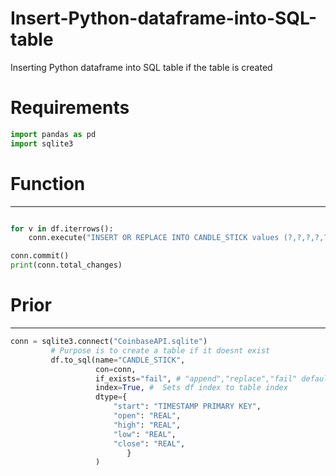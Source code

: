 # Insert-Python-dataframe-into-SQL-table
Inserting Python dataframe into SQL table if the table is created 

# Requirements 
```python
import pandas as pd 
import sqlite3 
```

# Function 
---

```python

for v in df.iterrows():
    conn.execute("INSERT OR REPLACE INTO CANDLE_STICK values (?,?,?,?,?,?)", [str(v[0])] + list(v[1].values))

conn.commit()
print(conn.total_changes)


```



# Prior
---

```python 
conn = sqlite3.connect("CoinbaseAPI.sqlite")
         # Purpose is to create a table if it doesnt exist 
         df.to_sql(name="CANDLE_STICK",
                   con=conn,
                   if_exists="fail", # "append","replace","fail" default: fail 
                   index=True, #  Sets df index to table index
                   dtype={
                       "start": "TIMESTAMP PRIMARY KEY",
                       "open": "REAL",
                       "high": "REAL",
                       "low": "REAL",
                       "close": "REAL",
                          }
                   )
```





